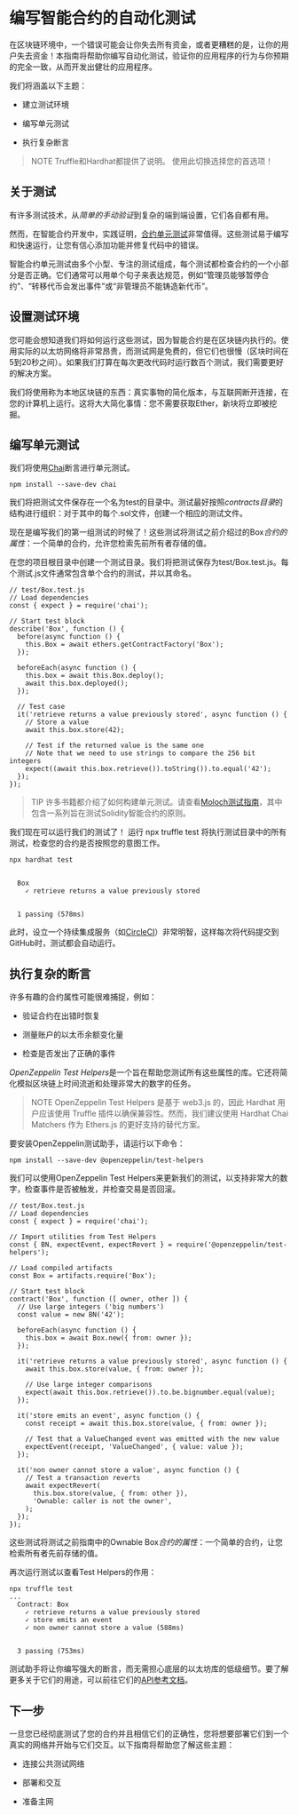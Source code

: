 # 编写智能合约的自动化测试
在区块链环境中，一个错误可能会让你失去所有资金，或者更糟糕的是，让你的用户失去资金！本指南将帮助你编写自动化测试，验证你的应用程序的行为与你预期的完全一致，从而开发出健壮的应用程序。

我们将涵盖以下主题：
* 建立测试环境

* 编写单元测试

* 执行复杂断言
> NOTE
Truffle和Hardhat都提供了说明。 使用此切换选择您的首选项！

## 关于测试
有许多测试技术，从*简单的手动验证*到复杂的端到端设置，它们各自都有用。

然而，在智能合约开发中，实践证明，[合约单元测试](https://en.wikipedia.org/wiki/Unit_testing)非常值得。这些测试易于编写和快速运行，让您有信心添加功能并修复代码中的错误。

智能合约单元测试由多个小型、专注的测试组成，每个测试都检查合约的一个小部分是否正确。它们通常可以用单个句子来表达规范，例如“管理员能够暂停合约”、“转移代币会发出事件”或“非管理员不能铸造新代币”。

## 设置测试环境
您可能会想知道我们将如何运行这些测试，因为智能合约是在区块链内执行的。使用实际的以太坊网络将非常昂贵，而测试网是免费的，但它们也很慢（区块时间在5到20秒之间）。如果我们打算在每次更改代码时运行数百个测试，我们需要更好的解决方案。

我们将使用称为本地区块链的东西：真实事物的简化版本，与互联网断开连接，在您的计算机上运行。这将大大简化事情：您不需要获取Ether，新块将立即被挖掘。

## 编写单元测试
我们将使用[Chai](https://www.chaijs.com/)断言进行单元测试。
```
npm install --save-dev chai
```
我们将把测试文件保存在一个名为test的目录中。测试最好按照*contracts目录*的结构进行组织：对于其中的每个.sol文件，创建一个相应的测试文件。

现在是编写我们的第一组测试的时候了！这些测试将测试之前介绍过的Box*合约的属性*：一个简单的合约，允许您检索先前所有者存储的值。

在您的项目根目录中创建一个测试目录。我们将把测试保存为test/Box.test.js。每个测试.js文件通常包含单个合约的测试，并以其命名。
```
// test/Box.test.js
// Load dependencies
const { expect } = require('chai');

// Start test block
describe('Box', function () {
  before(async function () {
    this.Box = await ethers.getContractFactory('Box');
  });

  beforeEach(async function () {
    this.box = await this.Box.deploy();
    await this.box.deployed();
  });

  // Test case
  it('retrieve returns a value previously stored', async function () {
    // Store a value
    await this.box.store(42);

    // Test if the returned value is the same one
    // Note that we need to use strings to compare the 256 bit integers
    expect((await this.box.retrieve()).toString()).to.equal('42');
  });
});
```

>TIP
许多书籍都介绍了如何构建单元测试。请查看[Moloch测试指南](https://github.com/MolochVentures/moloch/tree/4e786db8a4aa3158287e0935dcbc7b1e43416e38/test#moloch-testing-guide)，其中包含一系列旨在测试Solidity智能合约的原则。

我们现在可以运行我们的测试了！
运行 npx truffle test 将执行测试目录中的所有测试，检查您的合约是否按照您的意图工作。

```
npx hardhat test


  Box
    ✓ retrieve returns a value previously stored


  1 passing (578ms)
```
此时，设立一个持续集成服务（如[CircleCI](https://circleci.com/)）非常明智，这样每次将代码提交到GitHub时，测试都会自动运行。

## 执行复杂的断言
许多有趣的合约属性可能很难捕捉，例如：

* 验证合约在出错时恢复

* 测量账户的以太币余额变化量

* 检查是否发出了正确的事件

*OpenZeppelin Test Helpers*是一个旨在帮助您测试所有这些属性的库。它还将简化模拟区块链上时间流逝和处理非常大的数字的任务。

> NOTE
OpenZeppelin Test Helpers 是基于 web3.js 的，因此 Hardhat 用户应该使用 Truffle 插件以确保兼容性。然而，我们建议使用 Hardhat Chai Matchers 作为 Ethers.js 的更好支持的替代方案。

要安装OpenZeppelin测试助手，请运行以下命令：
```
npm install --save-dev @openzeppelin/test-helpers
```
我们可以使用OpenZeppelin Test Helpers来更新我们的测试，以支持非常大的数字，检查事件是否被触发，并检查交易是否回滚。
```
// test/Box.test.js
// Load dependencies
const { expect } = require('chai');

// Import utilities from Test Helpers
const { BN, expectEvent, expectRevert } = require('@openzeppelin/test-helpers');

// Load compiled artifacts
const Box = artifacts.require('Box');

// Start test block
contract('Box', function ([ owner, other ]) {
  // Use large integers ('big numbers')
  const value = new BN('42');

  beforeEach(async function () {
    this.box = await Box.new({ from: owner });
  });

  it('retrieve returns a value previously stored', async function () {
    await this.box.store(value, { from: owner });

    // Use large integer comparisons
    expect(await this.box.retrieve()).to.be.bignumber.equal(value);
  });

  it('store emits an event', async function () {
    const receipt = await this.box.store(value, { from: owner });

    // Test that a ValueChanged event was emitted with the new value
    expectEvent(receipt, 'ValueChanged', { value: value });
  });

  it('non owner cannot store a value', async function () {
    // Test a transaction reverts
    await expectRevert(
      this.box.store(value, { from: other }),
      'Ownable: caller is not the owner',
    );
  });
});
```
这些测试将测试之前指南中的Ownable Box*合约的属性*：一个简单的合约，让您检索所有者先前存储的值。

再次运行测试以查看Test Helpers的作用：
```
npx truffle test
...
  Contract: Box
    ✓ retrieve returns a value previously stored
    ✓ store emits an event
    ✓ non owner cannot store a value (588ms)


  3 passing (753ms)
```
测试助手将让你编写强大的断言，而无需担心底层的以太坊库的低级细节。要了解更多关于它们的用途，可以前往它们的[API参考文档](https://docs.openzeppelin.com/test-helpers/0.5/api)。

## 下一步
一旦您已经彻底测试了您的合约并且相信它们的正确性，您将想要部署它们到一个真实的网络并开始与它们交互。以下指南将帮助您了解这些主题：
* 连接公共测试网络

* 部署和交互

* 准备主网